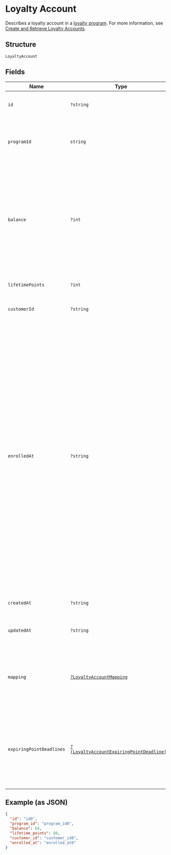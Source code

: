 
# Loyalty Account

Describes a loyalty account in a [loyalty program](../../doc/models/loyalty-program.md). For more information, see
[Create and Retrieve Loyalty Accounts](https://developer.squareup.com/docs/loyalty-api/loyalty-accounts).

## Structure

`LoyaltyAccount`

## Fields

| Name | Type | Tags | Description | Getter | Setter |
|  --- | --- | --- | --- | --- | --- |
| `id` | `?string` | Optional | The Square-assigned ID of the loyalty account.<br>**Constraints**: *Maximum Length*: `36` | getId(): ?string | setId(?string id): void |
| `programId` | `string` | Required | The Square-assigned ID of the [loyalty program](entity:LoyaltyProgram) to which the account belongs.<br>**Constraints**: *Minimum Length*: `1`, *Maximum Length*: `36` | getProgramId(): string | setProgramId(string programId): void |
| `balance` | `?int` | Optional | The available point balance in the loyalty account. If points are scheduled to expire, they are listed in the `expiring_point_deadlines` field.<br><br>Your application should be able to handle loyalty accounts that have a negative point balance (`balance` is less than 0). This might occur if a seller makes a manual adjustment or as a result of a refund or exchange. | getBalance(): ?int | setBalance(?int balance): void |
| `lifetimePoints` | `?int` | Optional | The total points accrued during the lifetime of the account. | getLifetimePoints(): ?int | setLifetimePoints(?int lifetimePoints): void |
| `customerId` | `?string` | Optional | The Square-assigned ID of the [customer](entity:Customer) that is associated with the account. | getCustomerId(): ?string | setCustomerId(?string customerId): void |
| `enrolledAt` | `?string` | Optional | The timestamp when the buyer joined the loyalty program, in RFC 3339 format. This field is used to display the **Enrolled On** or **Member Since** date in first-party Square products.<br><br>If this field is not set in a `CreateLoyaltyAccount` request, Square populates it after the buyer's first action on their account<br>(when `AccumulateLoyaltyPoints` or `CreateLoyaltyReward` is called). In first-party flows, Square populates the field when the buyer agrees to the terms of service in Square Point of Sale.<br><br>This field is typically specified in a `CreateLoyaltyAccount` request when creating a loyalty account for a buyer who already interacted with their account.<br>For example, you would set this field when migrating accounts from an external system. The timestamp in the request can represent a current or previous date and time, but it cannot be set for the future. | getEnrolledAt(): ?string | setEnrolledAt(?string enrolledAt): void |
| `createdAt` | `?string` | Optional | The timestamp when the loyalty account was created, in RFC 3339 format. | getCreatedAt(): ?string | setCreatedAt(?string createdAt): void |
| `updatedAt` | `?string` | Optional | The timestamp when the loyalty account was last updated, in RFC 3339 format. | getUpdatedAt(): ?string | setUpdatedAt(?string updatedAt): void |
| `mapping` | [`?LoyaltyAccountMapping`](../../doc/models/loyalty-account-mapping.md) | Optional | Represents the mapping that associates a loyalty account with a buyer.<br><br>Currently, a loyalty account can only be mapped to a buyer by phone number. For more information, see<br>[Loyalty Overview](https://developer.squareup.com/docs/loyalty/overview). | getMapping(): ?LoyaltyAccountMapping | setMapping(?LoyaltyAccountMapping mapping): void |
| `expiringPointDeadlines` | [`?(LoyaltyAccountExpiringPointDeadline[])`](../../doc/models/loyalty-account-expiring-point-deadline.md) | Optional | The schedule for when points expire in the loyalty account balance. This field is present only if the account has points that are scheduled to expire.<br><br>The total number of points in this field equals the number of points in the `balance` field. | getExpiringPointDeadlines(): ?array | setExpiringPointDeadlines(?array expiringPointDeadlines): void |

## Example (as JSON)

```json
{
  "id": "id0",
  "program_id": "program_id0",
  "balance": 64,
  "lifetime_points": 88,
  "customer_id": "customer_id8",
  "enrolled_at": "enrolled_at0"
}
```

